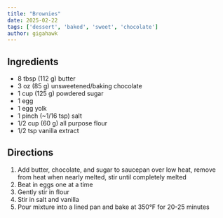 ```yaml
---
title: "Brownies"
date: 2025-02-22
tags: ['dessert', 'baked', 'sweet', 'chocolate']
author: gigahawk
---
```


## Ingredients

- 8 tbsp (112 g) butter
- 3 oz (85 g) unsweetened/baking chocolate
- 1 cup (125 g) powdered sugar
- 1 egg
- 1 egg yolk
- 1 pinch (~1/16 tsp) salt
- 1/2 cup (60 g) all purpose flour
- 1/2 tsp vanilla extract

## Directions

1. Add butter, chocolate, and sugar to saucepan over low heat, remove from heat
   when nearly melted, stir until completely melted
2. Beat in eggs one at a time
3. Gently stir in flour
4. Stir in salt and vanilla
5. Pour mixture into a lined pan and bake at 350°F for 20-25 minutes
